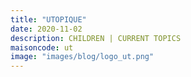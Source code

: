 ```yaml
---
title: "UTOPIQUE"
date: 2020-11-02
description: CHILDREN | CURRENT TOPICS
maisoncode: ut
image: "images/blog/logo_ut.png"
---
```

